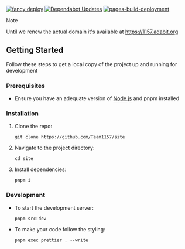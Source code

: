 [![fancy deploy](https://github.com/Team1157/site/actions/workflows/deploy.yml/badge.svg)](https://github.com/Team1157/site/actions/workflows/deploy.yml)
[![Dependabot Updates](https://github.com/Team1157/site/actions/workflows/dependabot/dependabot-updates/badge.svg)](https://github.com/Team1157/site/actions/workflows/dependabot/dependabot-updates)
[![pages-build-deployment](https://github.com/Team1157/site/actions/workflows/pages/pages-build-deployment/badge.svg)](https://github.com/Team1157/site/actions/workflows/pages/pages-build-deployment)

> [!NOTE]  
> Until we renew the actual domain it's available at https://1157.adabit.org

## Getting Started

Follow these steps to get a local copy of the project up and running for
development

### Prerequisites

- Ensure you have an adequate version of [Node.js](https://nodejs.org/) and pnpm
  installed

### Installation

1. Clone the repo:
   ```
   git clone https://github.com/Team1157/site
   ```
2. Navigate to the project directory:

   ```
   cd site
   ```

3. Install dependencies:
   ```
   pnpm i
   ```

### Development

- To start the development server:
  ```
  pnpm src:dev
  ```
- To make your code follow the styling:
  ```
  pnpm exec prettier . --write
  ```
